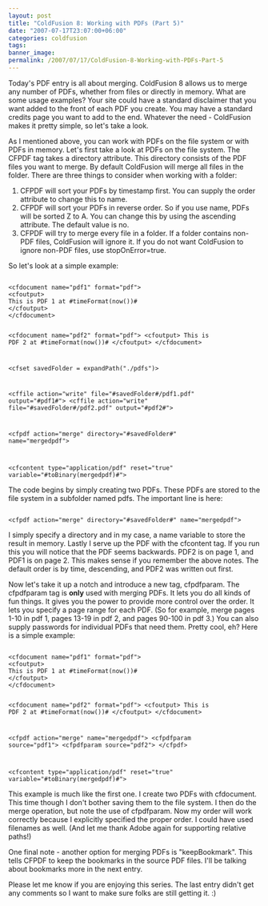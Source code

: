 ```yaml
---
layout: post
title: "ColdFusion 8: Working with PDFs (Part 5)"
date: "2007-07-17T23:07:00+06:00"
categories: coldfusion 
tags: 
banner_image: 
permalink: /2007/07/17/ColdFusion-8-Working-with-PDFs-Part-5
---
```


Today's PDF entry is all about merging. ColdFusion 8 allows us to merge any number of PDFs, whether from files or directly in memory. What are some usage examples? Your site could have a standard disclaimer that you want added to the front of each PDF you create. You may have a standard credits page you want to add to the end. Whatever the need - ColdFusion makes it pretty simple, so let's take a look.
<!--more-->
As I mentioned above, you can work with PDFs on the file system or with PDFs in memory. Let's first take a look at PDFs on the file system. The CFPDF tag takes a directory attribute. This directory consists of the PDF files you want to merge. By default ColdFusion will merge all files in the folder. There are three things to consider when working with a folder:

<ol>
<li>CFPDF will sort your PDFs by timestamp first. You can supply the order attribute to change this to name. 
<li>CFPDF will sort your PDFs in reverse order. So if you use name, PDFs will be sorted Z to A. You can change this by using the ascending attribute. The default value is no.
<li>CFPDF will try to merge every file in a folder. If a folder contains non-PDF files, ColdFusion will ignore it. If you do not want ColdFusion to ignore non-PDF files, use stopOnError=true. 
</ol>

So let's look at a simple example:

<code>
&lt;cfdocument name="pdf1" format="pdf"&gt;
&lt;cfoutput&gt;
This is PDF 1 at #timeFormat(now())#
&lt;/cfoutput&gt;
&lt;/cfdocument&gt;

&lt;cfdocument name="pdf2" format="pdf"&gt;
&lt;cfoutput&gt;
This is PDF 2 at #timeFormat(now())#
&lt;/cfoutput&gt;
&lt;/cfdocument&gt;

&lt;cfset savedFolder = expandPath("./pdfs")&gt;

&lt;cffile action="write" file="#savedFolder#/pdf1.pdf" output="#pdf1#"&gt;
&lt;cffile action="write" file="#savedFolder#/pdf2.pdf" output="#pdf2#"&gt;

&lt;cfpdf action="merge" directory="#savedFolder#" name="mergedpdf"&gt;

&lt;cfcontent type="application/pdf" reset="true" variable="#toBinary(mergedpdf)#"&gt;
</code>

The code begins by simply creating two PDFs. These PDFs are stored to the file system in a subfolder named pdfs. The important line is here:

<code>
&lt;cfpdf action="merge" directory="#savedFolder#" name="mergedpdf"&gt;
</code>

I simply specify a directory and in my case, a name variable to store the result in memory. Lastly I serve up the PDF with the cfcontent tag. If you run this you will notice that the PDF seems backwards. PDF2 is on page 1, and PDF1 is on page 2. This makes sense if you remember the above notes. The default order is by time, descending, and PDF2 was written out first. 

Now let's take it up a notch and introduce a new tag, cfpdfparam. The cfpdfparam tag is <b>only</b> used with merging PDFs. It lets you do all kinds of fun things. It gives you the power to provide more control over the order. It lets you specify a page range for each PDF. (So for example, merge pages 1-10 in pdf 1, pages 13-19 in pdf 2, and pages 90-100 in pdf 3.) You can also supply passwords for individual PDFs that need them. Pretty cool, eh? Here is a simple example:

<code>
&lt;cfdocument name="pdf1" format="pdf"&gt;
&lt;cfoutput&gt;
This is PDF 1 at #timeFormat(now())#
&lt;/cfoutput&gt;
&lt;/cfdocument&gt;

&lt;cfdocument name="pdf2" format="pdf"&gt;
&lt;cfoutput&gt;
This is PDF 2 at #timeFormat(now())#
&lt;/cfoutput&gt;
&lt;/cfdocument&gt;

&lt;cfpdf action="merge" name="mergedpdf"&gt;
	&lt;cfpdfparam source="pdf1"&gt;
	&lt;cfpdfparam source="pdf2"&gt;
&lt;/cfpdf&gt;

&lt;cfcontent type="application/pdf" reset="true" variable="#toBinary(mergedpdf)#"&gt;
</code>

This example is much like the first one. I create two PDFs with cfdocument. This time though I don't bother saving them to the file system. I then do the merge operation, but note the use of cfpdfparam. Now my order will work correctly because I explicitly specified the proper order. I could have used filenames as well. (And let me thank Adobe again for supporting relative paths!)

One final note - another option for merging PDFs is "keepBookmark". This tells CFPDF to keep the bookmarks in the source PDF files. I'll be talking about bookmarks more in the next entry.

Please let me know if you are enjoying this series. The last entry didn't get any comments so I want to make sure folks are still getting it. :)